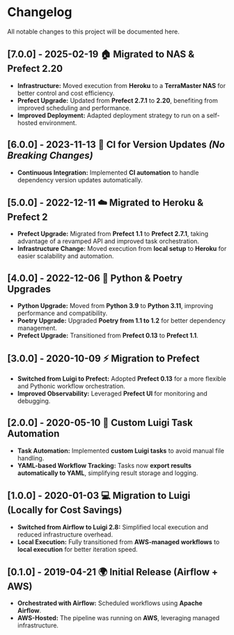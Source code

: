 # Changelog

All notable changes to this project will be documented here.

## [7.0.0] - 2025-02-19 🏠 Migrated to NAS & Prefect 2.20
- **Infrastructure:** Moved execution from **Heroku** to a **TerraMaster NAS** for better control and cost efficiency.
- **Prefect Upgrade:** Updated from **Prefect 2.7.1** to **2.20**, benefiting from improved scheduling and performance.
- **Improved Deployment:** Adapted deployment strategy to run on a self-hosted environment.

## [6.0.0] - 2023-11-13 🔄 CI for Version Updates *(No Breaking Changes)*
- **Continuous Integration:** Implemented **CI automation** to handle dependency version updates automatically.

## [5.0.0] - 2022-12-11 ☁️ Migrated to Heroku & Prefect 2
- **Prefect Upgrade:** Migrated from **Prefect 1.1** to **Prefect 2.7.1**, taking advantage of a revamped API and improved task orchestration.
- **Infrastructure Change:** Moved execution from **local setup** to **Heroku** for easier scalability and automation.

## [4.0.0] - 2022-12-06 🐍 Python & Poetry Upgrades
- **Python Upgrade:** Moved from **Python 3.9** to **Python 3.11**, improving performance and compatibility.
- **Poetry Upgrade:** Upgraded **Poetry from 1.1 to 1.2** for better dependency management.
- **Prefect Upgrade:** Transitioned from **Prefect 0.13** to **Prefect 1.1**.

## [3.0.0] - 2020-10-09 ⚡ Migration to Prefect
- **Switched from Luigi to Prefect:** Adopted **Prefect 0.13** for a more flexible and Pythonic workflow orchestration.
- **Improved Observability:** Leveraged **Prefect UI** for monitoring and debugging.

## [2.0.0] - 2020-05-10 📝 Custom Luigi Task Automation
- **Task Automation:** Implemented **custom Luigi tasks** to avoid manual file handling.
- **YAML-based Workflow Tracking:** Tasks now **export results automatically to YAML**, simplifying result storage and logging.

## [1.0.0] - 2020-01-03 💻 Migration to Luigi (Locally for Cost Savings)
- **Switched from Airflow to Luigi 2.8:** Simplified local execution and reduced infrastructure overhead.
- **Local Execution:** Fully transitioned from **AWS-managed workflows** to **local execution** for better iteration speed.

## [0.1.0] - 2019-04-21 🌍 Initial Release (Airflow + AWS)
- **Orchestrated with Airflow:** Scheduled workflows using **Apache Airflow**.
- **AWS-Hosted:** The pipeline was running on **AWS**, leveraging managed infrastructure.
